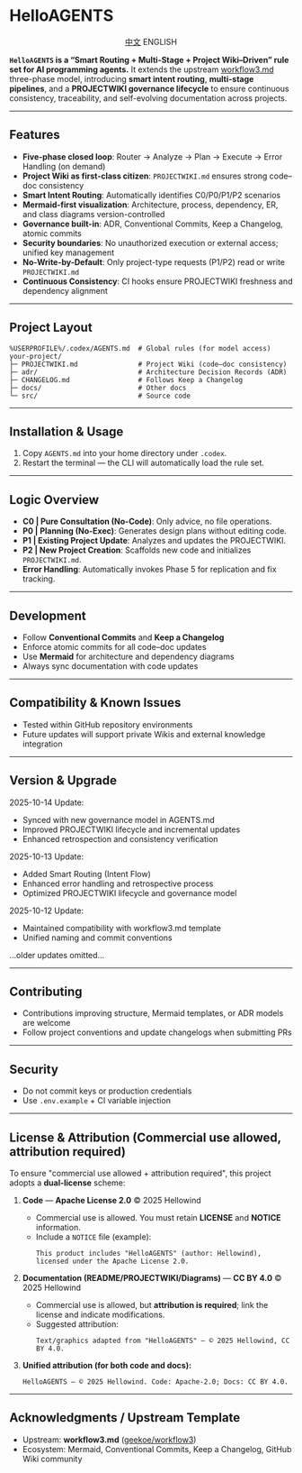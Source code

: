 <!-- README_EN.md -->
# HelloAGENTS

<p align="center"><a href="./README.md">中文</a>    ENGLISH</p>

**`HelloAGENTS` is a “Smart Routing + Multi-Stage + Project Wiki–Driven” rule set for AI programming agents.**
It extends the upstream [workflow3.md](https://github.com/geekoe/workflow3) three-phase model,
introducing **smart intent routing**, **multi-stage pipelines**, and a **PROJECTWIKI governance lifecycle**
to ensure continuous consistency, traceability, and self-evolving documentation across projects.

---

## Features
- **Five-phase closed loop**: Router → Analyze → Plan → Execute → Error Handling (on demand)
- **Project Wiki as first-class citizen**: `PROJECTWIKI.md` ensures strong code–doc consistency
- **Smart Intent Routing**: Automatically identifies C0/P0/P1/P2 scenarios
- **Mermaid-first visualization**: Architecture, process, dependency, ER, and class diagrams version-controlled
- **Governance built-in**: ADR, Conventional Commits, Keep a Changelog, atomic commits
- **Security boundaries**: No unauthorized execution or external access; unified key management
- **No-Write-by-Default**: Only project-type requests (P1/P2) read or write `PROJECTWIKI.md`
- **Continuous Consistency**: CI hooks ensure PROJECTWIKI freshness and dependency alignment

---

## Project Layout
```
%USERPROFILE%/.codex/AGENTS.md  # Global rules (for model access)
your-project/
├─ PROJECTWIKI.md               # Project Wiki (code–doc consistency)
├─ adr/                         # Architecture Decision Records (ADR)
├─ CHANGELOG.md                 # Follows Keep a Changelog
├─ docs/                        # Other docs
└─ src/                         # Source code
```

---

## Installation & Usage
1. Copy `AGENTS.md` into your home directory under `.codex`.
2. Restart the terminal — the CLI will automatically load the rule set.

---

## Logic Overview
- **C0 | Pure Consultation (No-Code)**: Only advice, no file operations.
- **P0 | Planning (No-Exec)**: Generates design plans without editing code.
- **P1 | Existing Project Update**: Analyzes and updates the PROJECTWIKI.
- **P2 | New Project Creation**: Scaffolds new code and initializes `PROJECTWIKI.md`.
- **Error Handling**: Automatically invokes Phase 5 for replication and fix tracking.

---

## Development
- Follow **Conventional Commits** and **Keep a Changelog**
- Enforce atomic commits for all code–doc updates
- Use **Mermaid** for architecture and dependency diagrams
- Always sync documentation with code updates

---

## Compatibility & Known Issues
- Tested within GitHub repository environments
- Future updates will support private Wikis and external knowledge integration

---

## Version & Upgrade
2025-10-14 Update:
* Synced with new governance model in AGENTS.md
* Improved PROJECTWIKI lifecycle and incremental updates
* Enhanced retrospection and consistency verification

2025-10-13 Update:
* Added Smart Routing (Intent Flow)
* Enhanced error handling and retrospective process
* Optimized PROJECTWIKI lifecycle and governance model

2025-10-12 Update:
* Maintained compatibility with workflow3.md template
* Unified naming and commit conventions

…older updates omitted…

---

## Contributing
- Contributions improving structure, Mermaid templates, or ADR models are welcome
- Follow project conventions and update changelogs when submitting PRs

---

## Security
- Do not commit keys or production credentials
- Use `.env.example` + CI variable injection

---

## License & Attribution (**Commercial use allowed, attribution required**)

To ensure "commercial use allowed + attribution required", this project adopts a **dual-license** scheme:

1. **Code** — **Apache License 2.0** © 2025 Hellowind
   - Commercial use is allowed. You must retain **LICENSE** and **NOTICE** information.
   - Include a `NOTICE` file (example):
     ```
     This product includes "HelloAGENTS" (author: Hellowind), licensed under the Apache License 2.0.
     ```

2. **Documentation (README/PROJECTWIKI/Diagrams)** — **CC BY 4.0** © 2025 Hellowind
   - Commercial use is allowed, but **attribution is required**; link the license and indicate modifications.
   - Suggested attribution:
     ```
     Text/graphics adapted from "HelloAGENTS" — © 2025 Hellowind, CC BY 4.0.
     ```

3. **Unified attribution (for both code and docs):**
     ```
     HelloAGENTS — © 2025 Hellowind. Code: Apache-2.0; Docs: CC BY 4.0.
     ```

---

## Acknowledgments / Upstream Template
- Upstream: **workflow3.md** ([geekoe/workflow3](https://github.com/geekoe/workflow3))
- Ecosystem: Mermaid, Conventional Commits, Keep a Changelog, GitHub Wiki community
